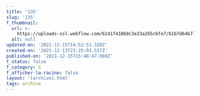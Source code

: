 ```yaml
---
title: '135'
slug: '135'
f_thumbnail:
  url: >-
    https://uploads-ssl.webflow.com/6141f41868c3e33a265cbfe7/61b7d64b7756cb2adbb3e409_135.jpg
  alt: null
updated-on: '2021-12-15T14:52:51.320Z'
created-on: '2021-12-13T23:25:03.517Z'
published-on: '2021-12-15T15:48:47.960Z'
f_status: false
f_category: S
f_afficher-la-racine: false
layout: '[archive].html'
tags: archive
---
```



